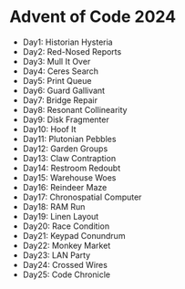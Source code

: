 # Advent of Code 2024

- Day1: Historian Hysteria
- Day2: Red-Nosed Reports
- Day3: Mull It Over
- Day4: Ceres Search
- Day5: Print Queue
- Day6: Guard Gallivant
- Day7: Bridge Repair
- Day8: Resonant Collinearity
- Day9: Disk Fragmenter
- Day10: Hoof It
- Day11: Plutonian Pebbles
- Day12: Garden Groups
- Day13: Claw Contraption
- Day14: Restroom Redoubt
- Day15: Warehouse Woes
- Day16: Reindeer Maze
- Day17: Chronospatial Computer
- Day18: RAM Run
- Day19: Linen Layout
- Day20: Race Condition
- Day21: Keypad Conundrum
- Day22: Monkey Market
- Day23: LAN Party
- Day24: Crossed Wires
- Day25: Code Chronicle
